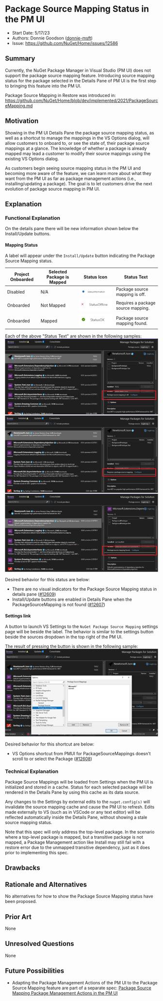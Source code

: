 # Package Source Mapping Status in the PM UI 
* Start Date: 5/17/23
* Authors: Donnie Goodson ([donnie-msft](https://github.com/donnie-msft))
* Issue: https://github.com/NuGet/Home/issues/12586

## Summary

Currently, the NuGet Package Manager in Visual Studio (PM UI) does not support the package source mapping feature. Introducing source mapping status for the package selected in the Details Pane of PM UI is the first step to bringing this feature into the PM UI.

Package Source Mapping in Restore was introduced in: https://github.com/NuGet/Home/blob/dev/implemented/2021/PackageSourceMapping.md

## Motivation

Showing in the PM UI Details Pane the package source mapping status, as well as a shortcut to manage the mappings in the VS Options dialog, will allow customers to onboard to, or see the state of, their package source mappings at a glance. The knowledge of whether a package is already mapped may lead a customer to modify their source mappings using the existing VS Options dialog.

As customers begin seeing source mapping status in the PM UI and becoming more aware of the feature, we can learn more about what they want from the PM UI as far as package management actions (i.e., installing/updating a package). The goal is to let customers drive the next evolution of package source mapping in PM UI.

## Explanation

### Functional Explanation

On the details pane there will be new information shown below the Install/Update buttons. 

#### Mapping Status

A label will appear under the `Install/Update` button indicating the Package Source Mapping status.

| Project Onboarded | Selected Package is Mapped | Status Icon | Status Text 
|--------------|-----------|------------|------------|
| Disabled |  N/A      | ![Status icon Information](../../meta/resources/PackageSourceMapping/packageSourceMappingStatusInfo.png) | Package source mapping is off. |
| Onboarded  | Not Mapped  | ![Status icon Offline](../../meta/resources/PackageSourceMapping/packageSourceMappingStatusIconOffline.png) | Requires a package source mapping. |
| Onboarded  | Mapped | ![Status icon OK](../../meta/resources/PackageSourceMapping/packageSourceMappingStatusIconOK.png) | Package source mapping found. |

Each of the above "Status Text" are shown in the following samples:
![PM UI Package Source Mapping "Not Onboarded" status](../../meta/resources/PackageSourceMapping/packageSourceMappingNotOnboarded.png)
![PM UI Package Source Mapping "Not Found" status](../../meta/resources/PackageSourceMapping/packageSourceMappingNotFoundForPackage.png)
![PM UI Package Source Mapping "Found" status](../../meta/resources/PackageSourceMapping/packageSourceMappingFound.png)

Desired behavior for this status are below:
  - There are no visual indicators for the Package Source Mapping status in details pane ([#12609](https://github.com/NuGet/Home/issues/12609))
  - Install/Update buttons are enabled in Details Pane when the PackageSourceMapping is not found ([#12607](https://github.com/NuGet/Home/issues/12607))

#### Settings link

A button to launch VS Settings to the `NuGet Package Source Mapping` settings page will be beside the label. The behavior is similar to the settings button beside the sources dropdown in the top right of the PM UI. 

The result of pressing the button is shown in the following sample:
![PM UI result of pressing the button that is a shortcut to VS Options page for Package Source Mappings](../../meta/resources/PackageSourceMapping/packageSourceMappingOptionsLink.png)

Desired behavior for this shortcut are below:
  - VS Options shortcut from PMUI for PackageSourceMappings doesn't scroll to or select the Package ([#12608](https://github.com/NuGet/Home/issues/12608))


### Technical Explanation

Package Source Mappings will be loaded from Settings when the PM UI is initialized and stored in a cache. Status for each selected package will be rendered in the Details Pane by using this cache as its data source.

Any changes to the Settings by external edits to the `nuget.config(s)` will invalidate the source mapping cache and cause the PM UI to refresh. Edits made externally to VS (such as in VSCode or any text editor) will be reflected automatically inside the Details Pane, without showing a stale source mapping status.

Note that this spec will only address the top-level package. In the scenario where a top-level package is mapped, but a transitive package is not mapped, a Package Management action like Install may still fail with a restore error due to the unmapped transitive dependency, just as it does prior to implementing this spec. 

## Drawbacks

## Rationale and Alternatives

No alternatives for how to show the Package Source Mapping status have been proposed.

## Prior Art

None

## Unresolved Questions

None

## Future Possibilities 

- Adapting the Package Management Actions of the PM UI to the Package Source Mapping feature are part of a separate spec: [Package Source Mapping Package Management Actions in the PM UI ](package-source-mapping-actions-PMUI.md)
